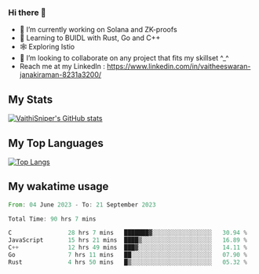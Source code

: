 ### Hi there 👋

- 🔭 I’m currently working on Solana and ZK-proofs
- 📖 Learning to BUIDL with Rust, Go and C++
- 🕸️ Exploring Istio
- 👯 I’m looking to collaborate on any project that fits my skillset ^_^
- Reach me at my LinkedIn : https://www.linkedin.com/in/vaitheeswaran-janakiraman-8231a3200/

## My Stats
[![VaithiSniper's GitHub stats](https://github-readme-stats.vercel.app/api?username=VaithiSniper&hide=stars&theme=radical)](https://github.com/anuraghazra/github-readme-stats)

## My Top Languages

[![Top Langs](https://github-readme-stats.vercel.app/api/top-langs/?username=VaithiSniper&layout=compact)](https://github.com/anuraghazra/github-readme-stats)

## My wakatime usage

<!--START_SECTION:waka-->

```rust
From: 04 June 2023 - To: 21 September 2023

Total Time: 90 hrs 7 mins

C                28 hrs 7 mins   ███████▓░░░░░░░░░░░░░░░░░   30.94 %
JavaScript       15 hrs 21 mins  ████▒░░░░░░░░░░░░░░░░░░░░   16.89 %
C++              12 hrs 49 mins  ███▓░░░░░░░░░░░░░░░░░░░░░   14.11 %
Go               7 hrs 11 mins   ██░░░░░░░░░░░░░░░░░░░░░░░   07.90 %
Rust             4 hrs 50 mins   █▒░░░░░░░░░░░░░░░░░░░░░░░   05.32 %
```

<!--END_SECTION:waka-->

